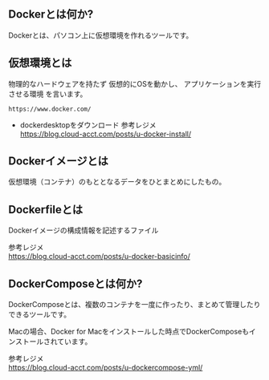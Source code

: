 

## Dockerとは何か?
Dockerとは、パソコン上に仮想環境を作れるツールです。

## 仮想環境とは
物理的なハードウェアを持たず
仮想的にOSを動かし、
アプリケーションを実行させる環境
を言います。
```
https://www.docker.com/
```

- dockerdesktopをダウンロード
参考レジメ  
https://blog.cloud-acct.com/posts/u-docker-install/

## Dockerイメージとは
仮想環境（コンテナ）のもととなるデータをひとまとめにしたもの。


## Dockerfileとは
Dockerイメージの構成情報を記述するファイル

参考レジメ  
https://blog.cloud-acct.com/posts/u-docker-basicinfo/


## DockerComposeとは何か?
DockerComposeとは、複数のコンテナを一度に作ったり、まとめて管理したりできるツールです。

Macの場合、Docker for Macをインストールした時点でDockerComposeもインストールされています。

参考レジメ  
https://blog.cloud-acct.com/posts/u-dockercompose-yml/